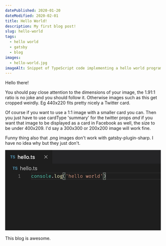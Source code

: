 ```yaml
---
datePublished: 2020-01-20
dateModified: 2020-02-01
title: Hello World!
description: My first blog post!
slug: hello-world
tags:
  - hello world
  - gatsby
  - blog
images:
  - hello-world.jpg
imageAlt: Snippet of TypeScript code implementing a hello world program
---
```


Hello there!

You should pay close attention to the dimensions of your image, the 1.91:1 ratio is no joke and you should follow it. Otherwise images such as this get cropped weirdly. Eg 440x220 fits pretty nicely a Twitter card.

Of course if you want to use a 1:1 image with a smaller card you can. Then you just have to use cardType 'summary' for the twitter props _and_ if you want that image to be displayed as a card in Facebook as well, the size to be under 400x209. I'd say a 300x300 or 200x200 image will work fine.

Funny thing also that .png images don't work with gatsby-plugin-sharp. I have no idea why but they just don't.

<img src="./hello-world.jpg" alt="Hello world in TypeScript." />

This blog is awesome.
